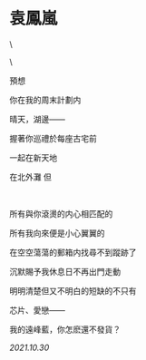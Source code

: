 # 袁鳳嵐

\

\

預想

你在我的周末計劃内

晴天，湖邊——

握著你巡禮於每座古宅前

一起在新天地

在北外灘 但

<br>

所有與你滾燙的内心相匹配的

所有我向來便是小心翼翼的

在空空蕩蕩的郵箱内找尋不到蹤跡了

沉默賜予我休息日不再出門走動

明明清楚但又不明白的短缺的不只有

芯片、愛戀——

我的遠峰藍，你怎麽還不發貨？

*2021.10.30*

